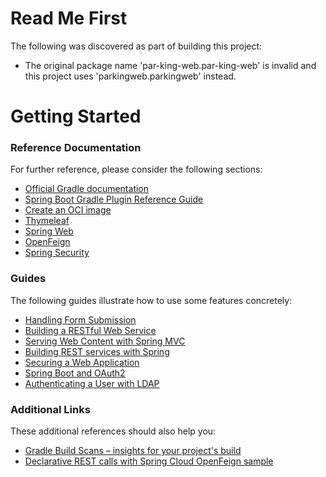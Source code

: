 # Read Me First
The following was discovered as part of building this project:

* The original package name 'par-king-web.par-king-web' is invalid and this project uses 'parkingweb.parkingweb' instead.

# Getting Started

### Reference Documentation
For further reference, please consider the following sections:

* [Official Gradle documentation](https://docs.gradle.org)
* [Spring Boot Gradle Plugin Reference Guide](https://docs.spring.io/spring-boot/docs/2.7.14/gradle-plugin/reference/html/)
* [Create an OCI image](https://docs.spring.io/spring-boot/docs/2.7.14/gradle-plugin/reference/html/#build-image)
* [Thymeleaf](https://docs.spring.io/spring-boot/docs/2.7.14/reference/htmlsingle/index.html#web.servlet.spring-mvc.template-engines)
* [Spring Web](https://docs.spring.io/spring-boot/docs/2.7.14/reference/htmlsingle/index.html#web)
* [OpenFeign](https://docs.spring.io/spring-cloud-openfeign/docs/current/reference/html/)
* [Spring Security](https://docs.spring.io/spring-boot/docs/2.7.14/reference/htmlsingle/index.html#web.security)

### Guides
The following guides illustrate how to use some features concretely:

* [Handling Form Submission](https://spring.io/guides/gs/handling-form-submission/)
* [Building a RESTful Web Service](https://spring.io/guides/gs/rest-service/)
* [Serving Web Content with Spring MVC](https://spring.io/guides/gs/serving-web-content/)
* [Building REST services with Spring](https://spring.io/guides/tutorials/rest/)
* [Securing a Web Application](https://spring.io/guides/gs/securing-web/)
* [Spring Boot and OAuth2](https://spring.io/guides/tutorials/spring-boot-oauth2/)
* [Authenticating a User with LDAP](https://spring.io/guides/gs/authenticating-ldap/)

### Additional Links
These additional references should also help you:

* [Gradle Build Scans – insights for your project's build](https://scans.gradle.com#gradle)
* [Declarative REST calls with Spring Cloud OpenFeign sample](https://github.com/spring-cloud-samples/feign-eureka)

